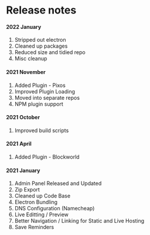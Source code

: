 
# Release notes

#### 2022 January

1. Stripped out electron
2. Cleaned up packages
3. Reduced size and tidied repo
4. Misc cleanup

#### 2021 November
1. Added Plugin - Pixos
2. Improved Plugin Loading
3. Moved into separate repos
4. NPM plugin support

#### 2021 October
1. Improved build scripts

#### 2021 April
1. Added Plugin - Blockworld

#### 2021 January

1. Admin Panel Released and Updated
2. Zip Export
3. Cleaned up Code Base
4. Electron Bundling
5. DNS Configuration (Namecheap)
6. Live Editting / Preview
7. Better Navigation / Linking for Static and Live Hosting
8. Save Reminders



